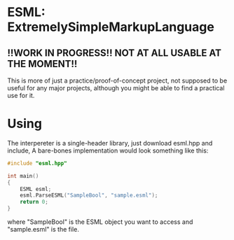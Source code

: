 # ESML: ExtremelySimpleMarkupLanguage

## !!WORK IN PROGRESS!! NOT AT ALL USABLE AT THE MOMENT!!

This is more of just a practice/proof-of-concept project, not supposed to be useful for any major projects, although you might be able to find a practical use for it.

# Using

The interpereter is a single-header library, just download esml.hpp and include, A bare-bones implementation would look something like this:

```cpp
#include "esml.hpp"

int main()
{
    ESML esml;
    esml.ParseESML("SampleBool", "sample.esml");
    return 0;   
}
```

where "SampleBool" is the ESML object you want to access and "sample.esml" is the file. 